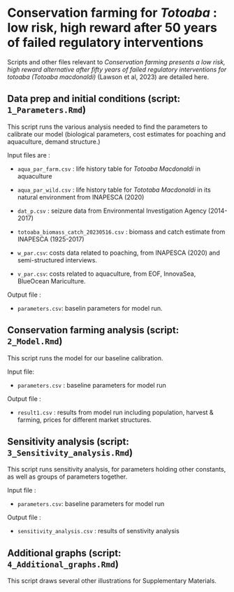 # Conservation farming for *Totoaba* : low risk, high reward after 50 years of failed regulatory interventions

Scripts and other files relevant to *Conservation farming presents a low risk, high reward alternative after fifty years of failed regulatory interventions for totoaba (Totoaba macdonaldi)* (Lawson et al, 2023) are detailed here. 


## Data prep and initial conditions (script: `1_Parameters.Rmd`)
This script runs the various analysis needed to find the parameters to calibrate our model (biological parameters, cost estimates for poaching and aquaculture, demand structure.)

Input files are : 

* `aqua_par_farm.csv` : life history table for *Totoaba Macdonaldi* in aquaculture

* `aqua_par_wild.csv` : life history table for *Tototaba Macdonaldi* in its natural environment from INAPESCA (2020)

* `dat_p.csv` : seizure data from Environmental Investigation Agency (2014-2017)

* `totoaba_biomass_catch_20230516.csv` : biomass and catch estimate from INAPESCA (1925-2017)

* `w_par.csv`: costs data related to poaching, from INAPESCA (2020) and semi-structured interviews. 

* `v_par.csv`: costs related to aquaculture, from EOF, InnovaSea, BlueOcean Mariculture.

Output file : 

* `parameters.csv`: baselin parameters for model run. 

## Conservation farming analysis (script: `2_Model.Rmd`)
This script runs the model for our baseline calibration. 

Input file: 

* `parameters.csv` : baseline parameters for model run

Output file : 

* `result1.csv` : results from model run including population, harvest & farming, prices for different market structures. 


## Sensitivity analysis (script: `3_Sensitivity_analysis.Rmd`)
This script runs sensitivity analysis, for parameters holding other constants, as well as groups of parameters together. 

Input file : 

* `parameters.csv`: baseline parameters for model run

Output file : 

* `sensitivity_analysis.csv` : results of senstivity analysis

## Additional graphs (script: `4_Additional_graphs.Rmd`)
This script draws several other illustrations for Supplementary Materials. 



